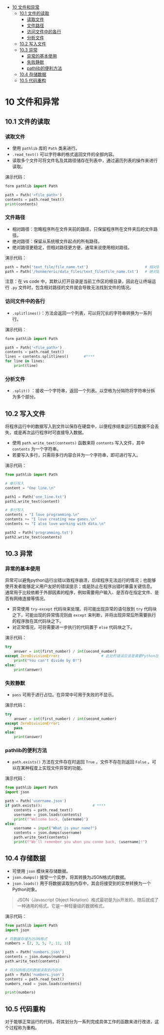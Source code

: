 - [10 文件和异常](#10-文件和异常)
  - [10.1 文件的读取](#101-文件的读取)
    - [读取文件](#读取文件)
    - [文件路径](#文件路径)
    - [访问文件中的各行](#访问文件中的各行)
    - [分析文件](#分析文件)
  - [10.2 写入文件](#102-写入文件)
  - [10.3 异常](#103-异常)
    - [异常的基本使用](#异常的基本使用)
    - [失败静默](#失败静默)
    - [pathlib的便利方法](#pathlib的便利方法)
  - [10.4 存储数据](#104-存储数据)
  - [10.5 代码重构](#105-代码重构)

# 10 文件和异常
## 10.1 文件的读取
### 读取文件
- 使用 `pathlib` 库的 `Path` 类来进行。
- `.read_text()` 可以字符串的格式返回文件的全部内容。
- 读取多个文件可将文件名及其路径储存在列表中，通过遍历列表的操作来进行读取。
  

演示代码：
```python
form pathlib import Path

path = Path('<file_path>')
contents = path.read_text()
print(contents)
```

### 文件路径
- 相对路径：忽略程序所在文件夹前的路径，只保留程序所在文件夹后的文件路径。
- 绝对路径：保留从系统根文件起点的所有路径。
- 绝对路径更稳定，但相对路径更方便，通常来说使用相对路径。

演示代码：
```python
path = Path('text_file/file_name.txt')                          # 相对路径
path = Path('/honme/eric/data_files/text_file/file_name.txt')   # 绝对路径
```
注意：在 vs code 中，其默认打开目录是当前工作区的根目录，因此在让终端运行 `.py` 文件时，包含相对路径的文件就会导致无法找到文件的情况。
### 访问文件中的各行
- `.splitlines()`：方法会返回一个列表，可以将冗长的字符串转换为一系列行。

演示代码：
```python
form pathlib import Path

path = Path('<file_path>')
contents = path.read_text()
lines = contents.splitlines()       #****
for line in lines:
    print(line)
```

### 分析文件
- `.split()` ：接收一个字符串，返回一个列表。以空格为分隔符将字符串分拆为多个部分。

## 10.2 写入文件
将程序运行中的数据写入到文件以保存在硬盘中，以便程序结束运行后数据不会丢失，或是再次运行程序时可直接导入数据。
- 使用 `path.write_text(contents)` 函数来将 `contents` 写入文件，其中 `contents` 为一个字符串。
- 若要写入多行，只需将多行内容合并为一个字符串，即可进行写入。

演示代码：
```python
from pathlib import Path

# 单行写入
content = "One line.\n"

path1 = Path('one_line.txt')
path1.write_text(content)

# 多行写入
contents = "I love programming.\n"
contents += "I love creating new games.\n"
contents += "I also love working with data.\n"

path2 = Path('programming.txt')
path2.write_text(contents)

```

## 10.3 异常
### 异常的基本使用
异常可以避免python运行出错以致程序崩溃，后续程序无法运行的情况；也能够使开发者能够定义用户友好的错误提示；或是防止在程序出错时暴露关键信息。
通常用于比较依赖于外部因素的程序，例如需要用户输入、是否存在指定文件、是否有网络连接等情况。
- 异常使用 `try-except` 代码块来处理。将可能出现异常的语句放到 `try` 代码块之下，可能出现的异常情况则由 `except` 来判断，并将出现异常后所需要执行的程序放在其代码块之下。
- 对正常情况，可将需要进一步执行的代码置于 `else` 代码块之下。

演示代码：
```python
try
    answer = int(first_number) / int(second_number)
except ZeroDivisionError:                   # 此处的错误应该是需要Python在traceback中抛出的错误。
    print("You can't divide by 0!")
else:
    print(answer)
```

### 失败静默
- `pass` 可用于进行占位。在异常中可用于失败的不显示。

演示代码：
```python
try
    answer = int(first_number) / int(second_number)
except ZeroDivisionError:                   
    pass
else:
    print(answer)
```

### pathlib的便利方法
- `path.exists()` 方法在文件存在时返回 `True` ，文件不存在则返回 `False` 。可以在某种程度上实现文件异常的功能。

演示代码：
```python
from pathlib import Path
import json

path = Path('username.json')
if path.exists():                       # ****
    contents = path.read_text()
    username = json.loads(contents)
    print(f"Welcome back, {username}")
else:
    username = input("What is your name?")
    contents = json.dumps(username)
    path.write_text(contents)
    print(f"We'll remember you when you conme back, {username}!")
```

## 10.4 存储数据
- 可使用 `json` 模块来存储数据。 
- `json.dumps()` 接受一个实参，将其转换为JSON格式的数据。
- `json.loads()` 用于将数据读取到内存中，其会将接受到的实参转换为一个Python对象。

> JSON（Javascript Object Notation）格式最初是为js开发的，随后就成了一种通用的格式。它是一种轻量级的数据格式。

演示代码：
```python
from pathlib import Path
import json

# 将数据存储为JSON格式
numbers = [2, 3, 5, 7, 11, 13]

path = Path('numbers.json')
contents = json.dumps(numbers)
path.write_text(contents)

# 将JSON格式的数据读取到内存中
path = Path('numbers.json')
contents = path.read_text()
numbers_read = json.loads(contents)

print(numbers)

```
## 10.5 代码重构
对于能够正常运行的代码，将其划分为一系列完成具体工作的函数来进行改进，这个过程称为重构。